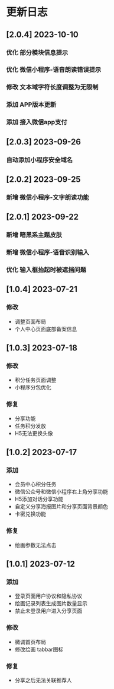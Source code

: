 # 更新日志

## [2.0.4] 2023-10-10

### 优化 部分模块信息提示
### 优化 微信小程序-语音朗读错误提示
### 修改 文本域字符长度调整为无限制
### 添加 APP版本更新
### 添加 接入微信app支付

## [2.0.3] 2023-09-26

### 自动添加小程序安全域名

## [2.0.2] 2023-09-25

### 新增 微信小程序-文字朗读功能

## [2.0.1] 2023-09-22

### 新增 暗黑系主题皮肤
### 新增 微信小程序-语音识别输入
### 优化 输入框抬起时被遮挡问题

## [1.0.4] 2023-07-21

### 修改

+ 	调整页面布局
+ 	个人中心页面底部备案信息

## [1.0.3] 2023-07-18

### 修改

+ 	积分任务页面调整
+ 	小程序分包优化

### 修复

+ 	分享功能
+ 	任务积分发放
+ 	H5无法更换头像

## [1.0.2] 2023-07-17

### 添加

+ 	会员中心积分任务
+ 	微信公众号和微信小程序右上角分享功能
+ 	H5添加对话分享功能
+ 	自定义分享海报图片和分享页面背景颜色
+ 	卡密兑换功能

### 修复

+ 	绘画参数无法点击

## [1.0.1] 2023-07-12

### 添加

+   登录页面用户协议和隐私协议
+   绘画记录列表生成图片数量显示
+   禁止未登录用户进入分享页面

### 修改

+ 	微调首页布局
+   修改绘画 tabbar图标

### 修复

+   分享之后无法关联推荐人
